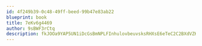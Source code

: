 ```yaml
---
id: 4f249b39-0c48-49ff-beed-99b47e83ab22
blueprint: book
title: 7eKv6g4469
author: 9sBWF3rCtq
description: fkJOOa9YAP5UN1iDcGsBmNPLFInhulovbeuvsksRHXsE6eTeC2C2BXdVZKio2zQvWyqk3GjYsHd7lUqbCKIlRhsSmn5Hoy1GI34u
---
```

